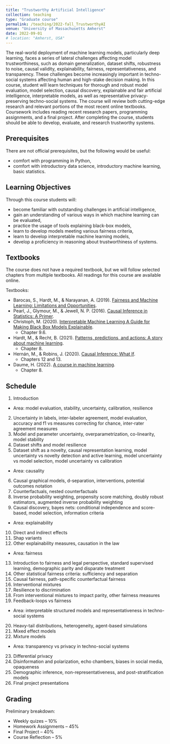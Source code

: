 ```yaml
---
title: "Trustworthy Artificial Intelligence"
collection: teaching
type: "Graduate course"
permalink: /teaching/2022-fall_TrustworthyAI
venue: "University of Massachusetts Amherst"
date: 2022-09-01
# location: "Amherst, USA"
---
```


The real-world deployment of machine learning models, particularly deep learning, faces a series of lateral challenges affecting model trustworthiness, such as domain generalization, dataset shifts, robustness to noise, causal validity, explainability, fairness, representativeness, and transparency. These challenges become increasingly important in techno-social systems affecting human and high-stake decision making. In this course, student will learn techniques for thorough and robust model evaluation, model selection, causal discovery, explainable and fair artificial intelligence, interpretable models, as well as representative privacy-preserving techno-social systems. The course will review both cutting-edge research and relevant portions of the most recent online textbooks. Coursework includes reading recent research papers, programming assignments, and a final project. After completing the course, students should be able to develop, evaluate, and research trustworthy systems.

## Prerequisites
There are not official prerequisites, but the following would be useful:
* comfort with programming in Python,
* comfort with introductory data science, introductory machine learning, basic statistics.

## Learning Objectives
Through this course students will:
* become familiar with outstanding challenges in artificial intelligence,
* gain an understanding of various ways in which machine learning can be evaluated,
* practice the usage of tools explaining black-box models,
* learn to develop models meeting various fairness criteria,
* learn to develop interpretable machine learning models,
* develop a proficiency in reasoning about trustworthiness of systems.


## Textbooks
The course does not have a required textbook, but we will follow selected chapters from multiple textbooks. All readings for this course are available online.

Textbooks:
* Barocas, S., Hardt, M., & Narayanan, A. (2019). [Fairness and Machine Learning: Limitations and Opportunities](https://fairmlbook.org).
* Pearl, J., Glymour, M., & Jewell, N. P. (2016). [Causal Inference in Statistics: A Primer](https://www.datascienceassn.org/sites/default/files/CAUSAL%20INFERENCE%20IN%20STATISTICS.pdf).
* Christoph, M. (2020). [Interpretable Machine Learning A Guide for Making Black Box Models Explainable](https://christophm.github.io/interpretable-ml-book/).
	* Chapter 9.6.
* Hardt, M., & Recht, B. (2021). [Patterns, predictions, and actions: A story about machine learning](http://arxiv.org/abs/2102.05242).
	* Chapter 8.
* Hernán, M., & Robins, J. (2020). [Causal Inference: What If](https://www.hsph.harvard.edu/miguel-hernan/causal-inference-book).
	* Chapters 12 and 13.
* Daume, H. (2022). [A course in machine learning](http://ciml.info/).
	* Chapter 8.

## Schedule
1. Introduction

* Area: model evaluation, stability, uncertainty, calibration, resilience
2. Uncertainty in labels, inter-labeler agreement, model evaluation, accuracy and f1 vs measures correcting for chance, inter-rater agreement measures
3. Model and parameter uncertainty, overparametrization, co-linearity, model stability
4. Dataset shifts and model resilience
5. Dataset shift as a novelty, causal representation learning, model uncertainty vs novelty detection and active learning, model uncertainty vs model selection, model uncertainty vs calibration

* Area: causality
6. Causal graphical models, d-separation, interventions, potential outcomes notation
7. Counterfactuals, nested counterfactuals
8. Inverse probability weighting, propensity score matching, doubly robust estimators, augmented inverse probability weighting
9. Causal discovery, bayes nets: conditional independence and score-based, model selection, information criteria

* Area: explainability
10. Direct and indirect effects
11. Shap variants
12. Other explainability measures, causation in the law

* Area: fairness
13. Introduction to fairness and legal perspective, standard supervised learning, demographic parity and disparate treatment
14. Other statistical fairness criteria: sufficiency and separation
15. Causal fairness, path-specific counterfactual fairness
16. Interventional mixtures
17. Resilience to discrimination
18. From interventional mixtures to impact parity, other fairness measures
19. Feedback-loops vs fairness

* Area: interpretable structured models and representativeness in techno-social systems
20. Heavy-tail distributions, heterogeneity, agent-based simulations
21. Mixed effect models
22. Mixture models

* Area: transparency vs privacy in techno-social systems
23. Differential privacy
24. Disinformation and polarization, echo chambers, biases in social media, opaqueness
25. Demographic inference, non-representativeness, and post-stratification models
26. Final project presentations

## Grading
Preliminary breakdown:
* Weekly quizes – 10%
* Homework Assignments – 45%
* Final Project – 40%
* Course Reflection – 5%


